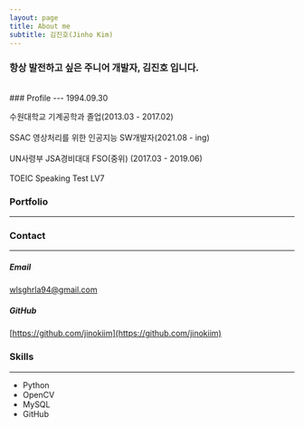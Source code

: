 ```yaml
---
layout: page
title: About me
subtitle: 김진호(Jinho Kim)
---
```


### 항상 발전하고 싶은 주니어 개발자, 김진호 입니다.
<br/>
### Profile
---
1994.09.30

수원대학교 기계공학과 졸업(2013.03 - 2017.02)  
<br/>
SSAC 영상처리를 위한 인공지능 SW개발자(2021.08 - ing)  
<br/>
UN사령부 JSA경비대대 FSO(중위) (2017.03 - 2019.06)  
<br/>
TOEIC Speaking Test LV7  

### Portfolio
---



### Contact
---
##### Email
wlsghrla94@gmail.com  
##### GitHub
[https://github.com/jinokiim](https://github.com/jinokiim)

### Skills
---
* Python
* OpenCV
* MySQL
* GitHub

